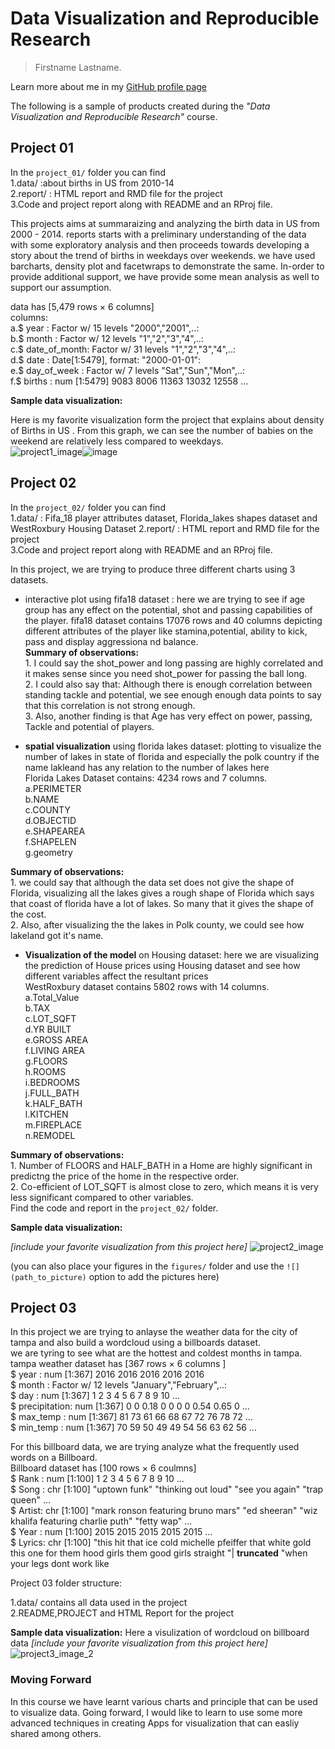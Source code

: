 # Data Visualization and Reproducible Research

> Firstname Lastname. 

Learn more about me in my [GitHub profile page](https://github.com/reiminer)


The following is a sample of products created during the _"Data Visualization and Reproducible Research"_ course.  


## Project 01  

In the `project_01/` folder you can find     
1.data/ :about births in US from 2010-14  
2.report/ : HTML report and RMD file for the project  
3.Code and project report along with README and an RProj file.  

This projects aims at summaraizing and analyzing the birth data in US from 2000 - 2014. reports starts with a preliminary understanding of the data with some exploratory analysis and then proceeds towards developing a story about the trend of births in weekdays over weekends. we have used barcharts, density plot and facetwraps to demonstrate the same. In-order to provide additional support, we have provide some mean analysis as well to support our assumption.  

data has [5,479 rows × 6 columns]  
columns:  
 a.$ year         : Factor w/ 15 levels "2000","2001",..:    
 b.$ month        : Factor w/ 12 levels "1","2","3","4",..:     
 c.$ date_of_month: Factor w/ 31 levels "1","2","3","4",..:    
 d.$ date         : Date[1:5479], format: "2000-01-01":     
 e.$ day_of_week  : Factor w/ 7 levels "Sat","Sun","Mon",..:     
 f.$ births       : num [1:5479] 9083 8006 11363 13032 12558 ...    
 
**Sample data visualization:**   

Here is my favorite visualization form the project that explains about density of Births in US . From this graph, we can see the number of babies on the weekend are relatively less compared to weekdays.  
![project1_image](https://user-images.githubusercontent.com/104657112/175607112-82fdd2e0-ee24-4620-9085-ce9b7194e7ab.png)![image](https://user-images.githubusercontent.com/104657112/175607304-7e8e6e29-1202-43b6-9d2d-d2c9b071f6f6.png)





## Project 02

In the `project_02/` folder you can find   
1.data/ : Fifa_18 player attributes dataset, Florida_lakes shapes dataset and WestRoxbury Housing Dataset
2.report/ : HTML report and RMD file for the project  
3.Code and project report along with README and an RProj file.  

In this project, we are trying to produce three different charts using 3 datasets.  

- interactive plot using fifa18 dataset : here we are trying to see if age group has any effect on the potential, shot  and passing capabilities of the player.
	fifa18 dataset contains 17076 rows and 40 columns depicting different attributes of the player like stamina,potential, ability to kick, pass and display aggressiona nd balance.  
__Summary of observations:__  
		1. I could say the shot_power and long passing are highly correlated and it makes sense since you need shot_power for passing the ball long.  
		2. I could also say that: Although there is enough correlation between standing tackle and potential, we see enough enough data points to say that this correlation is not strong enough.  
		3. Also, another finding is that Age has very effect on power, passing, Tackle and potential of players.  
		
- __spatial visualization__ using florida lakes dataset: plotting to visualize the number of lakes in state of florida and especially the polk country if the name lakleand has any relation to the number of lakes here  
	Florida Lakes Dataset contains: 4234 rows and 7 columns.  
	a.PERIMETER  
	b.NAME  
	c.COUNTY  
	d.OBJECTID  
	e.SHAPEAREA  
	f.SHAPELEN  
	g.geometry  
	
__Summary of observations:__  
		1. we could say that although the data set does not give the shape of Florida, visualizing all the lakes gives a rough shape of Florida which says that coast of florida have a lot of lakes. So many that it gives the shape of the cost.  
		2. Also, after visualizing the the lakes in Polk county, we could see how lakeland got it's name.  
		
- __Visualization of the model__ on Housing dataset: here we are visualizing the prediction of House prices using Housing dataset and see how different variables affect the resultant prices  
	WestRoxbury dataset contains 5802 rows with 14 columns.  
	a.Total_Value  
	b.TAX  
	c.LOT_SQFT  
	d.YR BUILT  
	e.GROSS AREA  
	f.LIVING AREA  
	g.FLOORS    
	h.ROOMS    
	i.BEDROOMS    
	j.FULL_BATH    
	k.HALF_BATH  
	l.KITCHEN  
	m.FIREPLACE  
	n.REMODEL  
	
__Summary of observations:__  
	1. Number of FLOORS and HALF_BATH in a Home are highly significant in predictng the price of the home in the respective order.  
	2. Co-efficient of LOT_SQFT is almost close to zero, which means it is very less significant compared to other variables.  
Find the code and report in the `project_02/` folder.  

**Sample data visualization:** 

_[include your favorite visualization from this project here]_
![project2_image](https://user-images.githubusercontent.com/104657112/175606908-4f63e90c-c3b9-469a-97de-764b5e286b7e.png)


(you can also place your figures in the `figures/` folder and use the `![](path_to_picture)` option to add the pictures here)


## Project 03

In this project we are trying to anlayse the weather data for the city of tampa and also build a wordcloud using a billboards dataset.   
we are tyring to see what are the hottest and coldest months in tampa.  
tampa weather dataset has [367 rows × 6 columns ]   
 $ year         : num [1:367] 2016 2016 2016 2016 2016     
 $ month        : Factor w/ 12 levels "January","February",..:     
 $ day          : num [1:367] 1 2 3 4 5 6 7 8 9 10 ...    
 $ precipitation: num [1:367] 0 0 0.18 0 0 0 0 0.54 0.65 0 ...    
 $ max_temp     : num [1:367] 81 73 61 66 68 67 72 76 78 72 ...    
 $ min_temp     : num [1:367] 70 59 50 49 49 54 56 63 62 56 ...   

For this billboard data, we are trying analyze what the frequently used words on a Billboard.  
Billboard dataset has [100 rows  × 6 coulmns]  
 $ Rank  : num [1:100] 1 2 3 4 5 6 7 8 9 10 ...  
 $ Song  : chr [1:100] "uptown funk" "thinking out loud" "see you again" "trap queen" ...  
 $ Artist: chr [1:100] "mark ronson featuring bruno mars" "ed sheeran" "wiz khalifa featuring charlie puth" "fetty wap" ...  
 $ Year  : num [1:100] 2015 2015 2015 2015 2015 ...  
 $ Lyrics: chr [1:100] "this hit that ice cold michelle pfeiffer that white gold this one for them hood girls them good girls straight "| __truncated__ "when your legs dont work like 

 Project 03 folder structure:  
 
 1.data/ contains all data used in the project  
 2.README,PROJECT and HTML Report for the project  
 
**Sample data visualization:** 
Here a visulization of wordcloud on billboard data
_[include your favorite visualization from this project here]_
![project3_image_2](https://user-images.githubusercontent.com/104657112/175614063-0251c1fe-06ec-479c-9910-329f809d2226.png)

### Moving Forward

In this course we have learnt various charts and principle that can be used to visualize data. Going forward, I would like to learn to use some more advanced techniques in creating Apps for visualization that can easliy shared among others.
